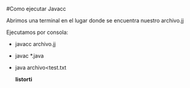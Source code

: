 #Como ejecutar Javacc


Abrimos una terminal en el lugar donde se encuentra nuestro archivo.jj

Ejecutamos por consola:

* javacc archivo.jj

* javac *.java

* java archivo<test.txt


	**listorti**

